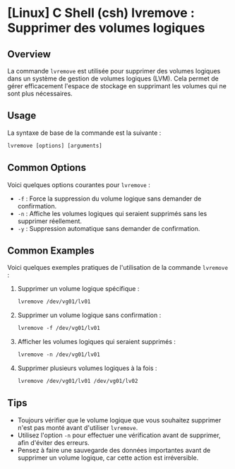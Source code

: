 # [Linux] C Shell (csh) lvremove : Supprimer des volumes logiques

## Overview
La commande `lvremove` est utilisée pour supprimer des volumes logiques dans un système de gestion de volumes logiques (LVM). Cela permet de gérer efficacement l'espace de stockage en supprimant les volumes qui ne sont plus nécessaires.

## Usage
La syntaxe de base de la commande est la suivante :

```csh
lvremove [options] [arguments]
```

## Common Options
Voici quelques options courantes pour `lvremove` :

- `-f` : Force la suppression du volume logique sans demander de confirmation.
- `-n` : Affiche les volumes logiques qui seraient supprimés sans les supprimer réellement.
- `-y` : Suppression automatique sans demander de confirmation.

## Common Examples
Voici quelques exemples pratiques de l'utilisation de la commande `lvremove` :

1. Supprimer un volume logique spécifique :
   ```csh
   lvremove /dev/vg01/lv01
   ```

2. Supprimer un volume logique sans confirmation :
   ```csh
   lvremove -f /dev/vg01/lv01
   ```

3. Afficher les volumes logiques qui seraient supprimés :
   ```csh
   lvremove -n /dev/vg01/lv01
   ```

4. Supprimer plusieurs volumes logiques à la fois :
   ```csh
   lvremove /dev/vg01/lv01 /dev/vg01/lv02
   ```

## Tips
- Toujours vérifier que le volume logique que vous souhaitez supprimer n'est pas monté avant d'utiliser `lvremove`.
- Utilisez l'option `-n` pour effectuer une vérification avant de supprimer, afin d'éviter des erreurs.
- Pensez à faire une sauvegarde des données importantes avant de supprimer un volume logique, car cette action est irréversible.